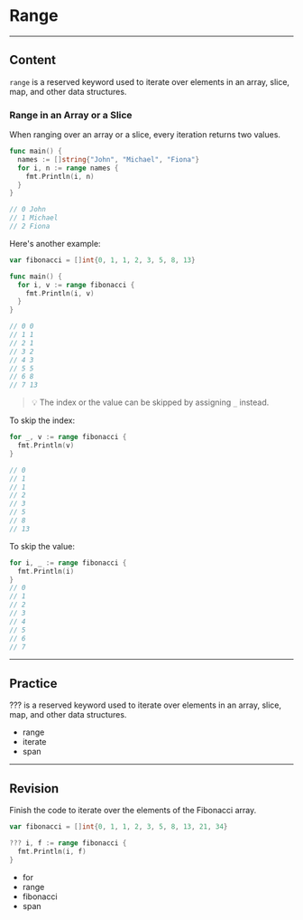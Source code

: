 ﻿---
author: Stefan-Stojanovic

type: normal

category: how to

---

# Range

---
## Content

`range` is a reserved keyword used to iterate over elements in an array, slice, map, and other data structures.

### Range in an Array or a Slice

When ranging over an array or a slice, every iteration returns two values.

```go
func main() {
  names := []string{"John", "Michael", "Fiona"}
  for i, n := range names {
    fmt.Println(i, n)
  }
}

// 0 John
// 1 Michael
// 2 Fiona
```

Here's another example:
```go
var fibonacci = []int{0, 1, 1, 2, 3, 5, 8, 13}

func main() {
  for i, v := range fibonacci {
    fmt.Println(i, v)
  }
}

// 0 0
// 1 1
// 2 1
// 3 2
// 4 3
// 5 5
// 6 8
// 7 13
```

> 💡 The index or the value can be skipped by assigning `_` instead.

To skip the index:
```go
for _, v := range fibonacci {
  fmt.Println(v)
}

// 0
// 1
// 1
// 2
// 3
// 5
// 8
// 13
```

To skip the value:
```go
for i, _ := range fibonacci {
  fmt.Println(i)
}
// 0
// 1
// 2
// 3
// 4
// 5
// 6
// 7
```

---
## Practice

??? is a reserved keyword used to iterate over elements in an array, slice, map, and other data structures.

- range
- iterate
- span

---
## Revision

Finish the code to iterate over the elements of the Fibonacci array.

```go
var fibonacci = []int{0, 1, 1, 2, 3, 5, 8, 13, 21, 34}

??? i, f := range fibonacci {
  fmt.Println(i, f)
}
```

- for
- range
- fibonacci 
- span
